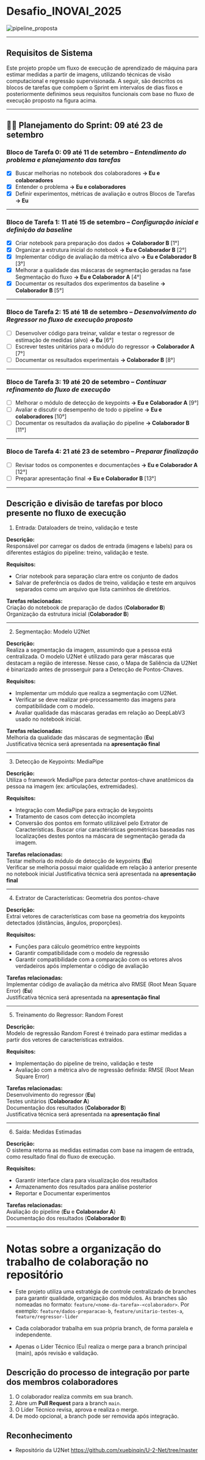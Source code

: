 # Desafio_INOVAI_2025

![pipeline_proposta](images/pipeline_u2net.png)

---

##  Requisitos de Sistema

Este projeto propõe um fluxo de execução de aprendizado de máquina para estimar medidas a partir de imagens, utilizando técnicas de visão computacional e regressão supervisionada. A seguir, são descritos os blocos de tarefas que compõem o Sprint em intervalos de dias fixos e posteriormente definimos seus requisitos funcionais com base no fluxo de execução proposto na figura acima.

---

## 🏃‍♂️ Planejamento do Sprint: 09 até 23 de setembro

### **Bloco de Tarefa 0: 09 até 11 de setembro** – *Entendimento do problema e planejamento das tarefas*
- [x] Buscar melhorias no notebook dos colaboradores **-> Eu e colaboradores**  
- [x] Entender o problema **-> Eu e colaboradores** 
- [x] Definir experimentos, métricas de avaliação e outros Blocos de Tarefas **-> Eu** 

---

### **Bloco de Tarefa 1: 11 até 15 de setembro** – *Configuração inicial e definição da baseline*
- [x] Criar notebook para preparação dos dados **-> Colaborador B** [1°]
- [x] Organizar a estrutura inicial do notebook **-> Eu e Colaborador B** [2°]
- [x] Implementar código de avaliação da métrica alvo **-> Eu e Colaborador B** [3°] 
- [x] Melhorar a qualidade das máscaras de segmentação geradas na fase Segmentação do fluxo **-> Eu e Colaborador A** [4°]
- [x] Documentar os resultados dos experimentos da baseline  **-> Colaborador B** [5°]

---

### **Bloco de Tarefa 2: 15 até 18 de setembro** – *Desenvolvimento do Regressor no fluxo de execução proposto*
- [ ] Desenvolver código para treinar, validar e testar o regressor de estimação de medidas (alvo) **-> Eu** [6°] 
- [ ] Escrever testes unitários para o módulo do regressor **-> Colaborador A** [7°]
- [ ] Documentar os resultados experimentais **-> Colaborador B** [8°]

---

### **Bloco de Tarefa 3: 19 até 20 de setembro** – *Continuar refinamento do fluxo de execução*
- [ ] Melhorar o módulo de detecção de keypoints **-> Eu e Colaborador A** [9°]
- [ ] Avaliar e discutir o desempenho de todo o pipeline **-> Eu e colaboradores** [10°] 
- [ ] Documentar os resultados da avaliação do pipeline **-> Colaborador B** [11°]

---

### **Bloco de Tarefa 4: 21 até 23 de setembro** – *Preparar finalização*
- [ ] Revisar todos os componentes e documentações **-> Eu e Colaborador A** [12°]
- [ ] Preparar apresentação final **-> Eu e Colaborador B** [13°]

---

## Descrição e divisão de tarefas por bloco presente no fluxo de execução


1. Entrada: Dataloaders de treino, validação e teste

**Descrição:**  
Responsável por carregar os dados de entrada (imagens e labels) para os diferentes estágios do pipeline: treino, validação e teste.

**Requisitos:**
- Criar notebook para separação clara entre os conjunto de dados
- Salvar de preferência os dados de treino, validação e teste em arquivos separados como um arquivo que lista caminhos de diretórios. 

**Tarefas relacionadas:**  
Criação do notebook de preparação de dados (**Colaborador B**)  
Organização da estrutura inicial (**Colaborador B**)

---

2. Segmentação: Modelo U2Net

**Descrição:**  
Realiza a segmentação da imagem, assumindo que a pessoa está centralizada. O modelo U2Net é utilizado para gerar máscaras que destacam a região de interesse. Nesse caso, o Mapa de Saliência da U2Net é binarizado antes de prosserguir para a Detecção de Pontos-Chaves.

**Requisitos:**
- Implementar um módulo que realiza a segmentação com U2Net.
- Verificar se deve realizar pré-processamento das imagens para compatibilidade com o modelo.
- Avaliar qualidade das máscaras geradas em relação ao DeepLabV3 usado no notebook inicial.

**Tarefas relacionadas:**  
Melhoria da qualidade das máscaras de segmentação (**Eu**)  
Justificativa técnica será apresentada na **apresentação final**

---

3. Detecção de Keypoints: MediaPipe

**Descrição:**  
Utiliza o framework MediaPipe para detectar pontos-chave anatômicos da pessoa na imagem (ex: articulações, extremidades).

**Requisitos:**
- Integração com MediaPipe para extração de keypoints
- Tratamento de casos com detecção incompleta
- Conversão dos pontos em formato utilizável pelo Extrator de Características. Buscar criar caractéristicas geométricas baseadas nas localizações destes pontos na máscara de segmentação gerada da imagem.

**Tarefas relacionadas:**  
Testar melhoria do módulo de detecção de keypoints (**Eu**)  
Verificar se melhoria possui maior qualidade em relação à anterior presente no notebook inicial
Justificativa técnica será apresentada na **apresentação final**

---

4. Extrator de Características: Geometria dos pontos-chave

**Descrição:**  
Extrai vetores de características com base na geometria dos keypoints detectados (distâncias, ângulos, proporções).

**Requisitos:**
- Funções para cálculo geométrico entre keypoints
- Garantir compatibilidade com o modelo de regressão
- Garantir compatibilidade com a comparação com os vetores alvos verdadeiros após implementar o código de avaliação

**Tarefas relacionadas:**  
Implementar código de avaliação da métrica alvo RMSE (Root Mean Square Error) (**Eu**)  
Justificativa técnica será apresentada na **apresentação final**

---

5. Treinamento do Regressor: Random Forest

**Descrição:**  
Modelo de regressão Random Forest é treinado para estimar medidas a partir dos vetores de características extraídos.

**Requisitos:**
- Implementação do pipeline de treino, validação e teste
- Avaliação com a métrica alvo de regressão definida: RMSE (Root Mean Square Error)

**Tarefas relacionadas:**  
Desenvolvimento do regressor (**Eu**)  
Testes unitários (**Colaborador A**)  
Documentação dos resultados (**Colaborador B**)  
Justificativa técnica será apresentada na **apresentação final**

---

6. Saída: Medidas Estimadas

**Descrição:**  
O sistema retorna as medidas estimadas com base na imagem de entrada, como resultado final do fluxo de execução.

**Requisitos:**
- Garantir interface clara para visualização dos resultados
- Armazenamento dos resultados para análise posterior
- Reportar e Documentar experimentos

**Tarefas relacionadas:**  
Avaliação do pipeline (**Eu** e **Colaborador A**)  
Documentação dos resultados (**Colaborador B**)


---

# Notas sobre a organização do trabalho de colaboração no repositório

- Este projeto utiliza uma estratégia de controle centralizado de branches para garantir qualidade, organização dos módulos. As branches são nomeadas no formato: `feature/<nome-da-tarefa>-<colaborador>`. Por exemplo: `feature/dados-preparacao-b`, `feature/unitario-testes-a`, `feature/regressor-lider`

- Cada colaborador trabalha em sua própria branch, de forma paralela e independente.
- Apenas o Líder Técnico (Eu) realiza o merge para a branch principal (main), após revisão e validação.

## Descrição do processo de integração por parte dos membros colaboradores
1. O colaborador realiza commits em sua branch.
2. Abre um **Pull Request** para a branch `main`.
3. O Líder Técnico revisa, aprova e realiza o merge.
4. De modo opcional, a branch pode ser removida após integração.

## Reconhecimento

- Repositório da U2Net https://github.com/xuebinqin/U-2-Net/tree/master

